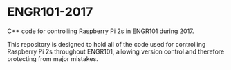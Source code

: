 # ENGR101-2017
C++ code for controlling Raspberry Pi 2s in ENGR101 during 2017.

This repository is designed to hold all of the code used for controlling Raspberry Pi 2s throughout ENGR101, allowing version control and therefore protecting from major mistakes.

